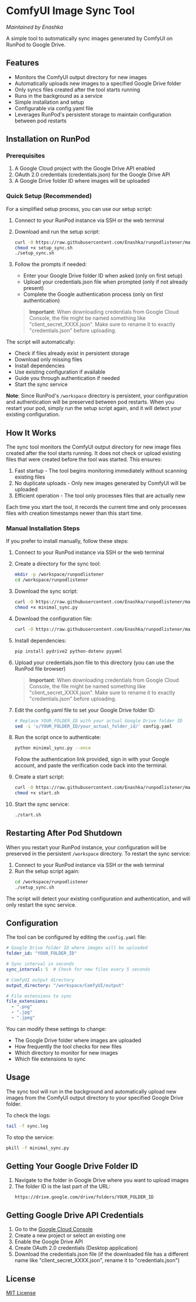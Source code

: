 # ComfyUI Image Sync Tool
*Maintained by Enashka*

A simple tool to automatically sync images generated by ComfyUI on RunPod to Google Drive.

## Features

- Monitors the ComfyUI output directory for new images
- Automatically uploads new images to a specified Google Drive folder
- Only syncs files created after the tool starts running
- Runs in the background as a service
- Simple installation and setup
- Configurable via config.yaml file
- Leverages RunPod's persistent storage to maintain configuration between pod restarts

## Installation on RunPod

### Prerequisites

1. A Google Cloud project with the Google Drive API enabled
2. OAuth 2.0 credentials (credentials.json) for the Google Drive API
3. A Google Drive folder ID where images will be uploaded

### Quick Setup (Recommended)

For a simplified setup process, you can use our setup script:

1. Connect to your RunPod instance via SSH or the web terminal

2. Download and run the setup script:
   ```bash
   curl -O https://raw.githubusercontent.com/Enashka/runpodlistener/main/setup_sync.sh
   chmod +x setup_sync.sh
   ./setup_sync.sh
   ```

3. Follow the prompts if needed:
   - Enter your Google Drive folder ID when asked (only on first setup)
   - Upload your credentials.json file when prompted (only if not already present)
   - Complete the Google authentication process (only on first authentication)

   > **Important**: When downloading credentials from Google Cloud Console, the file might be named something like "client_secret_XXXX.json". Make sure to rename it to exactly "credentials.json" before uploading.

The script will automatically:
- Check if files already exist in persistent storage
- Download only missing files
- Install dependencies
- Use existing configuration if available
- Guide you through authentication if needed
- Start the sync service

**Note**: Since RunPod's `/workspace` directory is persistent, your configuration and authentication will be preserved between pod restarts. When you restart your pod, simply run the setup script again, and it will detect your existing configuration.

## How It Works

The sync tool monitors the ComfyUI output directory for new image files created after the tool starts running. It does not check or upload existing files that were created before the tool was started. This ensures:

1. Fast startup - The tool begins monitoring immediately without scanning existing files
2. No duplicate uploads - Only new images generated by ComfyUI will be uploaded
3. Efficient operation - The tool only processes files that are actually new

Each time you start the tool, it records the current time and only processes files with creation timestamps newer than this start time.

### Manual Installation Steps

If you prefer to install manually, follow these steps:

1. Connect to your RunPod instance via SSH or the web terminal

2. Create a directory for the sync tool:
   ```bash
   mkdir -p /workspace/runpodlistener
   cd /workspace/runpodlistener
   ```

3. Download the sync script:
   ```bash
   curl -O https://raw.githubusercontent.com/Enashka/runpodlistener/main/minimal_sync.py
   chmod +x minimal_sync.py
   ```

4. Download the configuration file:
   ```bash
   curl -O https://raw.githubusercontent.com/Enashka/runpodlistener/main/config.yaml
   ```

5. Install dependencies:
   ```bash
   pip install pydrive2 python-dotenv pyyaml
   ```

6. Upload your credentials.json file to this directory (you can use the RunPod file browser)

   > **Important**: When downloading credentials from Google Cloud Console, the file might be named something like "client_secret_XXXX.json". Make sure to rename it to exactly "credentials.json" before uploading.

7. Edit the config.yaml file to set your Google Drive folder ID:
   ```bash
   # Replace YOUR_FOLDER_ID with your actual Google Drive folder ID
   sed -i 's/YOUR_FOLDER_ID/your_actual_folder_id/' config.yaml
   ```

8. Run the script once to authenticate:
   ```bash
   python minimal_sync.py --once
   ```
   
   Follow the authentication link provided, sign in with your Google account, and paste the verification code back into the terminal.

9. Create a start script:
   ```bash
   curl -O https://raw.githubusercontent.com/Enashka/runpodlistener/main/start.sh
   chmod +x start.sh
   ```

10. Start the sync service:
    ```bash
    ./start.sh
    ```

## Restarting After Pod Shutdown

When you restart your RunPod instance, your configuration will be preserved in the persistent `/workspace` directory. To restart the sync service:

1. Connect to your RunPod instance via SSH or the web terminal
2. Run the setup script again:
   ```bash
   cd /workspace/runpodlistener
   ./setup_sync.sh
   ```

The script will detect your existing configuration and authentication, and will only restart the sync service.

## Configuration

The tool can be configured by editing the `config.yaml` file:

```yaml
# Google Drive folder ID where images will be uploaded
folder_id: "YOUR_FOLDER_ID"

# Sync interval in seconds
sync_interval: 5  # Check for new files every 5 seconds

# ComfyUI output directory
output_directory: "/workspace/ComfyUI/output"

# File extensions to sync
file_extensions:
  - ".png"
  - ".jpg"
  - ".jpeg"
```

You can modify these settings to change:
- The Google Drive folder where images are uploaded
- How frequently the tool checks for new files
- Which directory to monitor for new images
- Which file extensions to sync

## Usage

The sync tool will run in the background and automatically upload new images from the ComfyUI output directory to your specified Google Drive folder.

To check the logs:
```bash
tail -f sync.log
```

To stop the service:
```bash
pkill -f minimal_sync.py
```

## Getting Your Google Drive Folder ID

1. Navigate to the folder in Google Drive where you want to upload images
2. The folder ID is the last part of the URL:
   ```
   https://drive.google.com/drive/folders/YOUR_FOLDER_ID
   ```

## Getting Google Drive API Credentials

1. Go to the [Google Cloud Console](https://console.cloud.google.com/)
2. Create a new project or select an existing one
3. Enable the Google Drive API
4. Create OAuth 2.0 credentials (Desktop application)
5. Download the credentials.json file (if the downloaded file has a different name like "client_secret_XXXX.json", rename it to "credentials.json")

## License

[MIT License](LICENSE)

